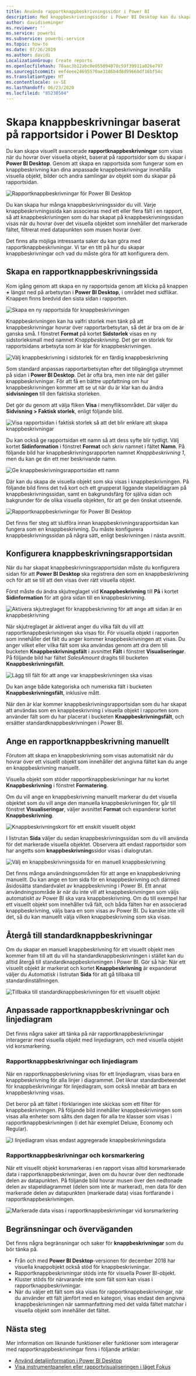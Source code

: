 ```yaml
---
title: Använda rapportknappbeskrivningssidor i Power BI
description: Med knappbeskrivningssidor i Power BI Desktop kan du skapa avancerade hover-baserade knappbeskrivningar för visuella objekt i rapporter
author: davidiseminger
ms.reviewer: ''
ms.service: powerbi
ms.subservice: powerbi-service
ms.topic: how-to
ms.date: 07/26/2019
ms.author: davidi
LocalizationGroup: Create reports
ms.openlocfilehash: 78aac3b12abc0e055094078c59f39911a026e797
ms.sourcegitcommit: eef4eee24695570ae3186b4d8d99660df16bf54c
ms.translationtype: HT
ms.contentlocale: sv-SE
ms.lasthandoff: 06/23/2020
ms.locfileid: "85238504"
---
```

# <a name="create-tooltips-based-on-report-pages-in-power-bi-desktop"></a>Skapa knappbeskrivningar baserat på rapportsidor i Power BI Desktop
Du kan skapa visuellt avancerade **rapportknappbeskrivningar** som visas när du hovrar över visuella objekt, baserat på rapportsidor som du skapar i **Power BI Desktop**. Genom att skapa en rapportsida som fungerar som en knappbeskrivning kan dina anpassade knappbeskrivningar innehålla visuella objekt, bilder och andra samlingar av objekt som du skapar på rapportsidan. 

![Rapportknappbeskrivningar för Power BI Desktop](media/desktop-tooltips/desktop-tooltips_00a.png)

Du kan skapa hur många knappbeskrivningssidor du vill. Varje knappbeskrivningssida kan associeras med ett eller flera fält i en rapport, så att knappbeskrivningen som du har skapat på knappbeskrivningssidan visas när du hovrar över det visuella objektet som innehåller det markerade fältet, filtrerat med datapunkten som musen hovrar över. 

Det finns alla möjliga intressanta saker du kan göra med rapportknappbeskrivningar. Vi tar en titt på hur du skapar knappbeskrivningar och vad du måste göra för att konfigurera dem.

## <a name="create-a-report-tooltip-page"></a>Skapa en rapportknappbeskrivningssida
Kom igång genom att skapa en ny rapportsida genom att klicka på knappen **+** längst ned på arbetsytan i **Power BI Desktop**, i området med sidflikar. Knappen finns bredvid den sista sidan i rapporten. 

![Skapa en ny rapportsida för knappbeskrivningen](media/desktop-tooltips/desktop-tooltips_02.png)

Knappbeskrivningen kan ha valfri storlek men tänk på att knappbeskrivningar hovrar över rapportarbetsytan, så det är bra om de är ganska små. I fönstret **Format** på kortet **Sidstorlek** visas en ny sidstorleksmall med namnet *Knappbeskrivning*. Det ger en storlek för rapportsidans arbetsyta som är klar för knappbeskrivningen.

![Välj knappbeskrivning i sidstorlek för en färdig knappbeskrivning](media/desktop-tooltips/desktop-tooltips_03.png)

Som standard anpassas rapportarbetsytan efter det tillgängliga utrymmet på sidan i **Power BI Desktop**. Det är ofta bra, men inte när det gäller knappbeskrivningar. För att få en bättre uppfattning om hur knappbeskrivningen kommer att se ut när du är klar kan du ändra **sidvisningen** till den faktiska storleken. 

Det gör du genom att välja fliken **Visa** i menyfliksområdet. Där väljer du **Sidvisning > Faktisk storlek**, enligt följande bild.

![Visa rapportsidan i faktisk storlek så att det blir enklare att skapa knappbeskrivningar](media/desktop-tooltips/desktop-tooltips_04.png)

Du kan också ge rapportsidan ett namn så att dess syfte blir tydligt. Välj kortet **Sidinformation** i fönstret **Format** och skriv namnet i fältet **Namn**. På följande bild har knappbeskrivningsrapporten namnet *Knappbeskrivning 1*, men du kan ge din ett mer beskrivande namn.

![Ge knappbeskrivningsrapportsidan ett namn](media/desktop-tooltips/desktop-tooltips_05.png)

Där kan du skapa de visuella objekt som ska visas i knappbeskrivningen. På följande bild finns det två kort och ett grupperat liggande stapeldiagram på knappbeskrivningssidan, samt en bakgrundsfärg för själva sidan och bakgrunder för de olika visuella objekten, för att ge den önskat utseende.

![Rapportknappbeskrivningar för Power BI Desktop](media/desktop-tooltips/desktop-tooltips_06.png)

Det finns fler steg att slutföra innan knappbeskrivningsrapportsidan kan fungera som en knappbeskrivning. Du måste konfigurera knappbeskrivningssidan på några sätt, enligt beskrivningen i nästa avsnitt. 

## <a name="configure-your-tooltip-report-page"></a>Konfigurera knappbeskrivningsrapportsidan

När du har skapat knappbeskrivningsrapportsidan måste du konfigurera sidan för att **Power BI Desktop** ska registrera den som en knappbeskrivning och för att se till att den visas över rätt visuella objekt.

Först måste du ändra skjutreglaget vid **Knappbeskrivning** till **På** i kortet **Sidinformation** för att göra sidan till en knappbeskrivning. 

![Aktivera skjutreglaget för knappbeskrivning för att ange att sidan är en knappbeskrivning](media/desktop-tooltips/desktop-tooltips_07.png)

När skjutreglaget är aktiverat anger du vilka fält du vill att rapportknappbeskrivningen ska visas för. För visuella objekt i rapporten som innehåller det fält du anger kommer knappbeskrivningen att visas. Du anger vilket eller vilka fält som ska användas genom att dra dem till bucketen **Knappbeskrivningsfält** i avsnittet **Fält** i fönstret **Visualiseringar**. På följande bild har fältet *SalesAmount* dragits till bucketen **Knappbeskrivningsfält**.

![Lägg till fält för att ange var knappbeskrivningen ska visas](media/desktop-tooltips/desktop-tooltips_08.png)
 
Du kan ange både kategoriska och numeriska fält i bucketen **Knappbeskrivningsfält**, inklusive mått.

När den är klar kommer knappbeskrivningsrapportsidan som du har skapat att användas som en knappbeskrivning i visuella objekt i rapporten som använder fält som du har placerat i bucketen **Knappbeskrivningsfält**, och ersätter standardknappbeskrivningen i Power BI.

## <a name="manually-setting-a-report-tooltip"></a>Ange en rapportknappbeskrivning manuellt

Förutom att skapa en knappbeskrivning som visas automatiskt när du hovrar över ett visuellt objekt som innehåller det angivna fältet kan du ange en knappbeskrivning manuellt. 

Visuella objekt som stöder rapportknappbeskrivningar har nu kortet **Knappbeskrivning** i fönstret **Formatering**. 

Om du vill ange en knappbeskrivning manuellt markerar du det visuella objektet som du vill ange den manuella knappbeskrivningen för, går till fönstret **Visualiseringar**, väljer avsnittet **Format** och expanderar kortet **Knappbeskrivning**.

![Knappbeskrivningskort för ett enskilt visuellt objekt](media/desktop-tooltips/desktop-tooltips_09.png)

I listrutan **Sida** väljer du sedan knappbeskrivningssidan som du vill använda för det markerade visuella objektet. Observera att endast rapportsidor som har angetts som **knappbeskrivning**ssidor visas i dialogrutan.

![Välj en knappbeskrivningssida för en manuell knappbeskrivning](media/desktop-tooltips/desktop-tooltips_10.png)

Det finns många användningsområden för att ange en knappbeskrivning manuellt. Du kan ange en tom sida för en knappbeskrivning och därmed åsidosätta standardvalet av knappbeskrivning i Power BI. Ett annat användningsområde är när du inte vill att knappbeskrivningen som väljs automatiskt av Power BI ska vara knappbeskrivning. Om du till exempel har ett visuellt objekt som innehåller två fält, och båda fälten har en associerad knappbeskrivning, väljs bara en som visas av Power BI. Du kanske inte vill det, så du kan manuellt välja vilken knappbeskrivning som ska visas.

## <a name="reverting-to-default-tooltips"></a>Återgå till standardknappbeskrivningar

Om du skapar en manuell knappbeskrivning för ett visuellt objekt men kommer fram till att du vill ha standardknappbeskrivningen i stället kan du alltid återgå till standardknappbeskrivningen i Power BI. Gör så här: När ett visuellt objekt är markerat och kortet **Knappbeskrivning** är expanderat väljer du *Automatisk* i listrutan **Sida** för att gå tillbaka till standardinställningen.

![Tillbaka till standardknappbeskrivningen för ett visuellt objekt](media/desktop-tooltips/desktop-tooltips_11.png)

## <a name="custom-report-tooltips-and-line-charts"></a>Anpassade rapportknappbeskrivningar och linjediagram

Det finns några saker att tänka på när rapportknappbeskrivningar interagerar med visuella objekt med linjediagram, och med visuella objekt vid korsmarkering.

### <a name="report-tooltips-and-line-charts"></a>Rapportknappbeskrivningar och linjediagram

När en rapportknappbeskrivning visas för ett linjediagram, visas bara en knappbeskrivning för alla linjer i diagrammet. Det liknar standardbeteendet för knappbeskrivningar för linjediagram, som också innebär att bara en knappbeskrivning visas. 

Det beror på att fältet i förklaringen inte skickas som ett filter för knappbeskrivningen. På följande bild innehåller knappbeskrivningen som visas alla enheter som sålts den dagen för alla tre klasser som visas i rapportknappbeskrivningen (i det här exemplet Deluxe, Economy och Regular). 

![I linjediagram visas endast aggregerade knappbeskrivningsdata](media/desktop-tooltips/desktop-tooltips_12.png)

### <a name="report-tooltips-and-cross-highlighting"></a>Rapportknappbeskrivningar och korsmarkering

När ett visuellt objekt korsmarkeras i en rapport visas alltid korsmarkerade data i rapportknappbeskrivningar, även om du hovrar över den nedtonade delen av datapunkten. På följande bild hovrar musen över den nedtonade delen av stapeldiagrammet (delen som inte är markerad), men data för den markerade delen av datapunkten (markerade data) visas fortfarande i rapportknappbeskrivningen.

![Markerade data visas i rapportknappbeskrivningar vid korsmarkering](media/desktop-tooltips/desktop-tooltips_13.png)



## <a name="limitations-and-considerations"></a>Begränsningar och överväganden
Det finns några begränsningar och saker för **knappbeskrivningar** som du bör tänka på.

* Från och med **Power BI Desktop**-versionen för december 2018 har visuella knappobjekt också stöd för knappbeskrivningar.
* Rapportknappbeskrivningar stöds inte för visuella Power BI-objekt. 
* Kluster stöds för närvarande inte som fält som kan visas i rapportknappbeskrivningar. 
* När du väljer ett fält som ska visas för rapportknappbeskrivningar, när du använder ett fält jämfört med en kategori, visas endast den angivna knappbeskrivningen när sammanfattning med det valda fältet matchar i visuella objekt som innehåller det fältet. 



## <a name="next-steps"></a>Nästa steg
Mer information om liknande funktioner eller funktioner som interagerar med rapportknappbeskrivningar finns i följande artiklar:

* [Använd detaljinformation i Power BI Desktop](desktop-drillthrough.md)
* [Visa instrumentpanelen eller rapportvisualiseringen i läget Fokus](../consumer/end-user-focus.md)
